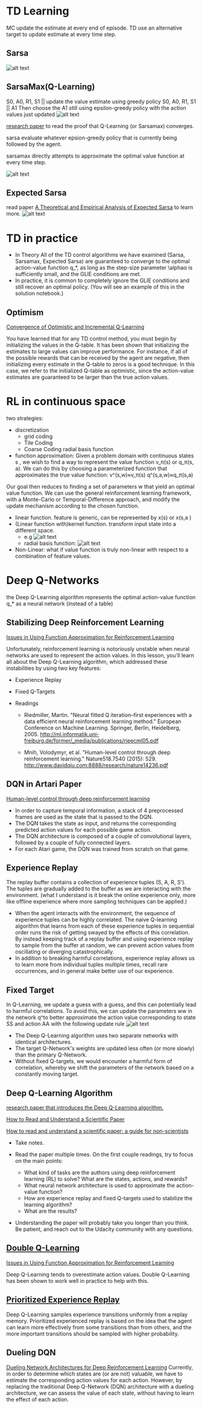 
# TD Learning
MC update the estimate at every end of episode.
TD use an alternative target to update estimate at every time step.
## Sarsa
![alt text](./images/td_sarsa.png)
## SarsaMax(Q-Learning)
S0, A0, R1, S1 ||
update the value estimate using greedy policy
S0, A0, R1, S1 || A1
Then choose the A1 still using epsilon-greedy policy with the action values just updated
![alt text](./images/q_learning.png)


[research paper](http://citeseerx.ist.psu.edu/viewdoc/download?doi=10.1.1.80.7501&rep=rep1&type=pdf) to read the proof that Q-Learning (or Sarsamax) converges.

sarsa evaluate whatever epsion-greedy policy that is currently being followed by the agent.

sarsamax directly attempts to approximate the optimal value function at every time step.

![alt text](./images/q_learning_code.png)
## Expected Sarsa
read paper [A Theoretical and Empirical Analysis of Expected Sarsa](http://citeseerx.ist.psu.edu/viewdoc/download?doi=10.1.1.216.4144&rep=rep1&type=pdf) to learn more.
![alt text](./images/expecgted_sarsa.png)
# TD in practice
- In Theory
All of the TD control algorithms we have examined (Sarsa, Sarsamax, Expected Sarsa) are guaranteed to converge to the optimal action-value function q_*, as long as the step-size parameter \alphaα is sufficiently small, and the GLIE conditions are met.
- In practice, it is common to completely ignore the GLIE conditions and still recover an optimal policy. (You will see an example of this in the solution notebook.)
## Optimism
[Convergence of Optimistic and
Incremental Q-Learning](http://papers.nips.cc/paper/1944-convergence-of-optimistic-and-incremental-q-learning.pdf)

You have learned that for any TD control method, you must begin by initializing the values in the Q-table. It has been shown that initializing the estimates to large values can improve performance. For instance, if all of the possible rewards that can be received by the agent are negative, then initializing every estimate in the Q-table to zeros is a good technique. In this case, we refer to the initialized Q-table as optimistic, since the action-value estimates are guaranteed to be larger than the true action values.

# RL in continuous space
two strategies:
- discretization
  - grid coding
  - Tile Coding
  - Coarse Coding
     radial basis function
- function approximation: Given a problem domain with continuous states s  , we wish to find a way to represent the value function v_π(s) or q_π(s, a). We can do this by choosing a parameterized function that approximates the true value function:
v^(s,w)≈v_π(s)
q^(s,a,w)≈q_π(s,a)

Our goal then reduces to finding a set of parameters w that yield an optimal value function. We can use the general reinforcement learning framework, with a Monte-Carlo or Temporal-Difference approach, and modify the update mechanism according to the chosen function.
  - linear function. feature is generic, can be represented by x(s) or x(s,a )
  - (Linear function with)kernel function. transform input state into  a different space.
    - e.g ![alt text](./images/kernel_func.png)
    - radial basis function:  ![alt text](./images/rbf.png)
  - Non-Linear: what if value function is truly non-linear with respect to a combination of feature values.


# Deep Q-Networks
the Deep Q-Learning algorithm represents the optimal action-value function q_* as a neural network (instead of a table)
## Stabilizing Deep Reinforcement Learning
[Issues in Using Function Approximation for Reinforcement Learning](http://citeseerx.ist.psu.edu/viewdoc/download?doi=10.1.1.73.3097&rep=rep1&type=pdf)

Unfortunately, reinforcement learning is notoriously unstable when neural networks are used to represent the action values. In this lesson, you'll learn all about the Deep Q-Learning algorithm, which addressed these instabilities by using two key features:
- Experience Replay
- Fixed Q-Targets

- Readings
  - Riedmiller, Martin. "Neural fitted Q iteration–first experiences with a data efficient neural reinforcement learning method." European Conference on Machine Learning. Springer, Berlin, Heidelberg, 2005. http://ml.informatik.uni-freiburg.de/former/_media/publications/rieecml05.pdf

  - Mnih, Volodymyr, et al. "Human-level control through deep reinforcement learning." Nature518.7540 (2015): 529. http://www.davidqiu.com:8888/research/nature14236.pdf
## DQN in Artari Paper
[Human-level control through deep reinforcement
learning](https://storage.googleapis.com/deepmind-media/dqn/DQNNaturePaper.pdf)
- In order to capture temporal information, a stack of 4 preprocessed frames are used as the state that is passed to the DQN.
- The DQN takes the state as input, and returns the corresponding predicted action values for each possible game action.
- The DQN architecture is composed of a couple of convolutional layers, followed by a couple of fully connected layers.
- For each Atari game, the DQN was trained from scratch on that game.

## Experience Replay
The replay buffer contains a collection of experience tuples (S, A, R, S'). The tuples are gradually added to the buffer as we are interacting with the environment.
  (what I understand is it break the online experience only, more like offline experience where more sampling techniques can be applied.)
- When the agent interacts with the environment, the sequence of experience tuples can be highly correlated. The naive Q-learning algorithm that learns from each of these experience tuples in sequential order runs the risk of getting swayed by the effects of this correlation. By instead keeping track of a replay buffer and using experience replay to sample from the buffer at random, we can prevent action values from oscillating or diverging catastrophically.
- In addition to breaking harmful correlations, experience replay allows us to learn more from individual tuples multiple times, recall rare occurrences, and in general make better use of our experience.
## Fixed Target
In Q-Learning, we update a guess with a guess, and this can potentially lead to harmful correlations. To avoid this, we can update the parameters ww in the network q^to better approximate the action value corresponding to state SS and action AA with the following update rule
![alt text](./images/q_learning_update.png)
- The Deep Q-Learning algorithm uses two separate networks with identical architectures.
- The target Q-Network's weights are updated less often (or more slowly) than the primary Q-Network.
- Without fixed Q-targets, we would encounter a harmful form of correlation, whereby we shift the parameters of the network based on a constantly moving target.
## Deep Q-Learning Algorithm
[ research paper that introduces the Deep Q-Learning algorithm.](https://storage.googleapis.com/deepmind-media/dqn/DQNNaturePaper.pdf)

[How to Read and Understand a Scientific Paper](https://www.huffpost.com/entry/how-to-read-and-understand-a-scientific-paper_b_5501628)

[How to read and understand a scientific paper: a guide for non-scientists](https://violentmetaphors.com/2013/08/25/how-to-read-and-understand-a-scientific-paper-2/)
- Take notes.

- Read the paper multiple times. On the first couple readings, try to focus on the main points:

  - What kind of tasks are the authors using deep reinforcement learning (RL) to solve? What are the states, actions, and rewards?
  - What neural network architecture is used to approximate the action-value function?
  - How are experience replay and fixed Q-targets used to stabilize the learning algorithm?
  - What are the results?
- Understanding the paper will probably take you longer than you think. Be patient, and reach out to the Udacity community with any questions.

## [Double Q-Learning](https://arxiv.org/abs/1509.06461)
[Issues in Using Function Approximation for Reinforcement Learning](https://www.ri.cmu.edu/pub_files/pub1/thrun_sebastian_1993_1/thrun_sebastian_1993_1.pdf)

Deep Q-Learning tends to overestimate action values. Double Q-Learning has been shown to work well in practice to help with this.

## [Prioritized Experience Replay](https://arxiv.org/abs/1511.05952)
Deep Q-Learning samples experience transitions uniformly from a replay memory. Prioritized experienced replay is based on the idea that the agent can learn more effectively from some transitions than from others, and the more important transitions should be sampled with higher probability.

## Dueling DQN
[Dueling Network Architectures for Deep Reinforcement Learning](https://arxiv.org/abs/1511.06581)
Currently, in order to determine which states are (or are not) valuable, we have to estimate the corresponding action values for each action. However, by replacing the traditional Deep Q-Network (DQN) architecture with a dueling architecture, we can assess the value of each state, without having to learn the effect of each action.
